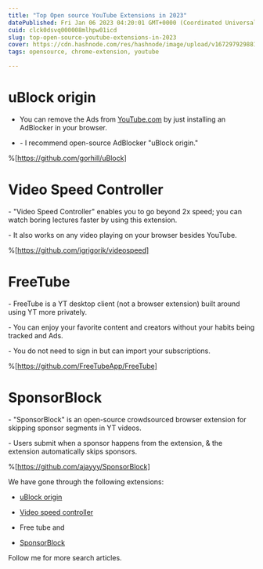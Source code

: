 ```yaml
---
title: "Top Open source YouTube Extensions in 2023"
datePublished: Fri Jan 06 2023 04:20:01 GMT+0000 (Coordinated Universal Time)
cuid: clck0dsvq000008mlhpw01icd
slug: top-open-source-youtube-extensions-in-2023
cover: https://cdn.hashnode.com/res/hashnode/image/upload/v1672979298816/763d3fcb-1e16-467b-9cef-743a0c75bc8b.png
tags: opensource, chrome-extension, youtube

---
```


# uBlock origin

* You can remove the Ads from [YouTube.com](http://YouTube.com) by just installing an AdBlocker in your browser.
    
* \- I recommend open-source AdBlocker "uBlock origin."
    

%[https://github.com/gorhill/uBlock] 

# Video Speed Controller

\- "Video Speed Controller" enables you to go beyond 2x speed; you can watch boring lectures faster by using this extension.

\- It also works on any video playing on your browser besides YouTube.

%[https://github.com/igrigorik/videospeed] 

# FreeTube

\- FreeTube is a YT desktop client (not a browser extension) built around using YT more privately.

\- You can enjoy your favorite content and creators without your habits being tracked and Ads.

\- You do not need to sign in but can import your subscriptions.

%[https://github.com/FreeTubeApp/FreeTube] 

# SponsorBlock

\- "SponsorBlock" is an open-source crowdsourced browser extension for skipping sponsor segments in YT videos.

\- Users submit when a sponsor happens from the extension, & the extension automatically skips sponsors.

%[https://github.com/ajayyy/SponsorBlock] 

We have gone through the following extensions:

* [uBlock origin](https://chrome.google.com/webstore/detail/ublock-origin/cjpalhdlnbpafiamejdnhcphjbkeiagm)
    
* [Video speed controller](https://chrome.google.com/webstore/detail/video-speed-controller/nffaoalbilbmmfgbnbgppjihopabppdk)
    
* Free tube and
    
* [SponsorBlock](https://chrome.google.com/webstore/detail/sponsorblock-for-youtube/mnjggcdmjocbbbhaepdhchncahnbgone)
    

Follow me for more search articles.